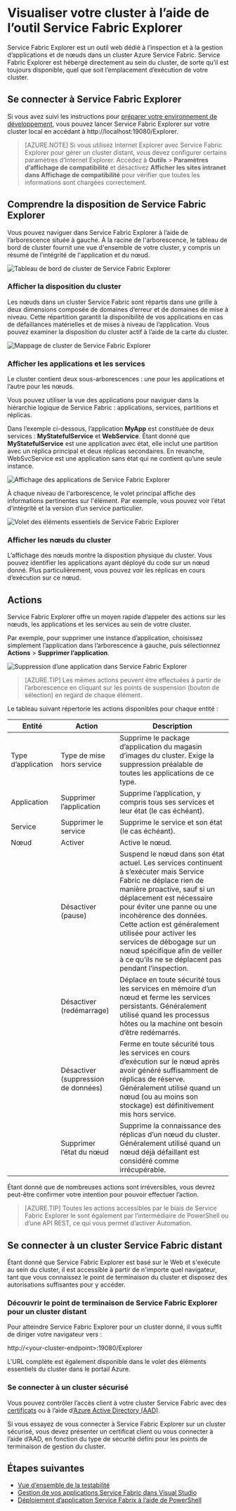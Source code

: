 <properties
   pageTitle="Visualisation de votre cluster à l'aide de l'outil Service Fabric Explorer | Microsoft Azure"
   description="Service Fabric Explorer est un outil web dédié à l’inspection et à la gestion des applications cloud et des nœuds dans un cluster Microsoft Azure Service Fabric."
   services="service-fabric"
   documentationCenter=".net"
   authors="seanmck"
   manager="timlt"
   editor=""/>

<tags
   ms.service="service-fabric"
   ms.devlang="dotnet"
   ms.topic="article"
   ms.tgt_pltfrm="na"
   ms.workload="na"
   ms.date="07/07/2016"
   ms.author="seanmck"/>

# Visualiser votre cluster à l’aide de l’outil Service Fabric Explorer

Service Fabric Explorer est un outil web dédié à l’inspection et à la gestion d’applications et de nœuds dans un cluster Azure Service Fabric. Service Fabric Explorer est hébergé directement au sein du cluster, de sorte qu’il est toujours disponible, quel que soit l’emplacement d’exécution de votre cluster.

## Se connecter à Service Fabric Explorer

Si vous avez suivi les instructions pour [préparer votre environnement de développement](service-fabric-get-started.md), vous pouvez lancer Service Fabric Explorer sur votre cluster local en accédant à http://localhost:19080/Explorer.

>[AZURE.NOTE] Si vous utilisez Internet Explorer avec Service Fabric Explorer pour gérer un cluster distant, vous devez configurer certains paramètres d’Internet Explorer. Accédez à **Outils** > **Paramètres d’affichage de compatibilité** et désactivez **Afficher les sites intranet dans Affichage de compatibilité** pour vérifier que toutes les informations sont chargées correctement.

## Comprendre la disposition de Service Fabric Explorer

Vous pouvez naviguer dans Service Fabric Explorer à l’aide de l’arborescence située à gauche. À la racine de l'arborescence, le tableau de bord de cluster fournit une vue d'ensemble de votre cluster, y compris un résumé de l’intégrité de l'application et du nœud.

![Tableau de bord de cluster de Service Fabric Explorer][sfx-cluster-dashboard]

### Afficher la disposition du cluster

Les nœuds dans un cluster Service Fabric sont répartis dans une grille à deux dimensions composée de domaines d’erreur et de domaines de mise à niveau. Cette répartition garantit la disponibilité de vos applications en cas de défaillances matérielles et de mises à niveau de l’application. Vous pouvez examiner la disposition du cluster actif à l’aide de la carte du cluster.

![Mappage de cluster de Service Fabric Explorer][sfx-cluster-map]

### Afficher les applications et les services

Le cluster contient deux sous-arborescences : une pour les applications et l’autre pour les nœuds.

Vous pouvez utiliser la vue des applications pour naviguer dans la hiérarchie logique de Service Fabric : applications, services, partitions et réplicas.

Dans l’exemple ci-dessous, l’application **MyApp** est constituée de deux services : **MyStatefulService** et **WebService**. Étant donné que **MyStatefulService** est une application avec état, elle inclut une partition avec un réplica principal et deux réplicas secondaires. En revanche, WebSvcService est une application sans état qui ne contient qu’une seule instance.

![Affichage des applications de Service Fabric Explorer][sfx-application-tree]

À chaque niveau de l'arborescence, le volet principal affiche des informations pertinentes sur l'élément. Par exemple, vous pouvez voir l’état d’intégrité et la version d’un service particulier.

![Volet des éléments essentiels de Service Fabric Explorer][sfx-service-essentials]

### Afficher les nœuds du cluster

L’affichage des nœuds montre la disposition physique du cluster. Vous pouvez identifier les applications ayant déployé du code sur un nœud donné. Plus particulièrement, vous pouvez voir les réplicas en cours d’exécution sur ce nœud.

## Actions

Service Fabric Explorer offre un moyen rapide d’appeler des actions sur les nœuds, les applications et les services au sein de votre cluster.

Par exemple, pour supprimer une instance d’application, choisissez simplement l’application dans l’arborescence à gauche, puis sélectionnez **Actions** > **Supprimer l’application**.

![Suppression d’une application dans Service Fabric Explorer][sfx-delete-application]

>[AZURE.TIP] Les mêmes actions peuvent être effectuées à partir de l’arborescence en cliquant sur les points de suspension (bouton de sélection) en regard de chaque élément.

Le tableau suivant répertorie les actions disponibles pour chaque entité :

| **Entité** | **Action** | **Description** |
| ------ | ------ | ----------- |
| Type d’application | Type de mise hors service | Supprime le package d’application du magasin d’images du cluster. Exige la suppression préalable de toutes les applications de ce type. |
| Application | Supprimer l’application | Supprime l’application, y compris tous ses services et leur état (le cas échéant). |
| Service | Supprimer le service | Supprime le service et son état (le cas échéant). |
| Nœud | Activer | Active le nœud. |
|| Désactiver (pause) | Suspend le nœud dans son état actuel. Les services continuent à s’exécuter mais Service Fabric ne déplace rien de manière proactive, sauf si un déplacement est nécessaire pour éviter une panne ou une incohérence des données. Cette action est généralement utilisée pour activer les services de débogage sur un nœud spécifique afin de veiller à ce qu’ils ne se déplacent pas pendant l’inspection. |
|| Désactiver (redémarrage) | Déplace en toute sécurité tous les services en mémoire d’un nœud et ferme les services persistants. Généralement utilisé quand les processus hôtes ou la machine ont besoin d’être redémarrés. |
|| Désactiver (suppression de données) | Ferme en toute sécurité tous les services en cours d’exécution sur le nœud après avoir généré suffisamment de réplicas de réserve. Généralement utilisé quand un nœud (ou au moins son stockage) est définitivement mis hors service. |
|| Supprimer l’état du nœud | Supprime la connaissance des réplicas d’un nœud du cluster. Généralement utilisé quand un nœud déjà défaillant est considéré comme irrécupérable. |

Étant donné que de nombreuses actions sont irréversibles, vous devrez peut-être confirmer votre intention pour pouvoir effectuer l’action.

>[AZURE.TIP] Toutes les actions accessibles par le biais de Service Fabric Explorer le sont également par l’intermédiaire de PowerShell ou d’une API REST, ce qui vous permet d’activer Automation.



## Se connecter à un cluster Service Fabric distant

Étant donné que Service Fabric Explorer est basé sur le Web et s'exécute au sein du cluster, il est accessible à partir de n'importe quel navigateur, tant que vous connaissez le point de terminaison du cluster et disposez des autorisations suffisantes pour y accéder.

### Découvrir le point de terminaison de Service Fabric Explorer pour un cluster distant

Pour atteindre Service Fabric Explorer pour un cluster donné, il vous suffit de diriger votre navigateur vers :

http://&lt;your-cluster-endpoint&gt;:19080/Explorer

L'URL complète est également disponible dans le volet des éléments essentiels du cluster dans le portail Azure.

### Se connecter à un cluster sécurisé

Vous pouvez contrôler l’accès client à votre cluster Service Fabric avec des [certificats](service-fabric-cluster-security.md) ou à l’aide d[’Azure Active Directory (AAD)](service-fabric-cluster-security-client-auth-with-aad.md).

Si vous essayez de vous connecter à Service Fabric Explorer sur un cluster sécurisé, vous devez présenter un certificat client ou vous connecter à l’aide d’AAD, en fonction du type de sécurité défini pour les points de terminaison de gestion du cluster.

## Étapes suivantes

- [Vue d’ensemble de la testabilité](service-fabric-testability-overview.md)
- [Gestion de vos applications Service Fabric dans Visual Studio](service-fabric-manage-application-in-visual-studio.md)
- [Déploiement d’application Service Fabrix à l’aide de PowerShell](service-fabric-deploy-remove-applications.md)

<!--Image references-->
[sfx-cluster-dashboard]: ./media/service-fabric-visualizing-your-cluster/SfxClusterDashboard.png
[sfx-cluster-map]: ./media/service-fabric-visualizing-your-cluster/SfxClusterMap.png
[sfx-application-tree]: ./media/service-fabric-visualizing-your-cluster/SfxApplicationTree.png
[sfx-service-essentials]: ./media/service-fabric-visualizing-your-cluster/SfxServiceEssentials.png
[sfx-delete-application]: ./media/service-fabric-visualizing-your-cluster/SfxDeleteApplication.png

<!---HONumber=AcomDC_0713_2016-->